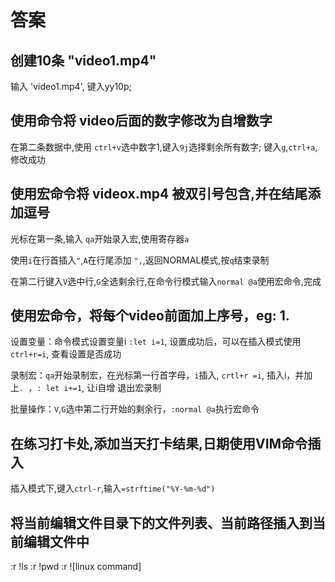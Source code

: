 # 答案

## 创建10条 "video1.mp4"

输入 'video1.mp4', 键入yy10p; 

## 使用命令将 video后面的数字修改为自增数字

在第二条数据中,使用 `ctrl+v`选中数字1,键入`9j`选择剩余所有数字; 键入`g`,`ctrl+a`,修改成功

## 使用宏命令将 videox.mp4 被双引号包含,并在结尾添加逗号

光标在第一条,输入 `qa`开始录入宏,使用寄存器`a`

使用`i`在行首插入`"`,`A`在行尾添加 `",`,返回NORMAL模式,按`q`结束录制

在第二行键入`V`选中行,`G`全选剩余行,在命令行模式输入`normal @a`使用宏命令,完成

## 使用宏命令，将每个video前面加上序号，eg: 1.

设置变量：命令模式设置变量i `:let i=1`, 设置成功后，可以在插入模式使用`ctrl+r=i`, 查看设置是否成功

录制宏：`qa`开始录制宏，在光标第一行首字母，`i`插入, `crtl+r =i`, 插入i，并加上`. `，`: let i+=1`, 让i自增 退出宏录制

批量操作：`V`,`G`选中第二行开始的剩余行，`:normal @a`执行宏命令

## 在练习打卡处,添加当天打卡结果,日期使用VIM命令插入

插入模式下,键入`ctrl-r`,输入`=strftime("%Y-%m-%d")`

## 将当前编辑文件目录下的文件列表、当前路径插入到当前编辑文件中
:r !ls
:r !pwd
:r ![linux command]


